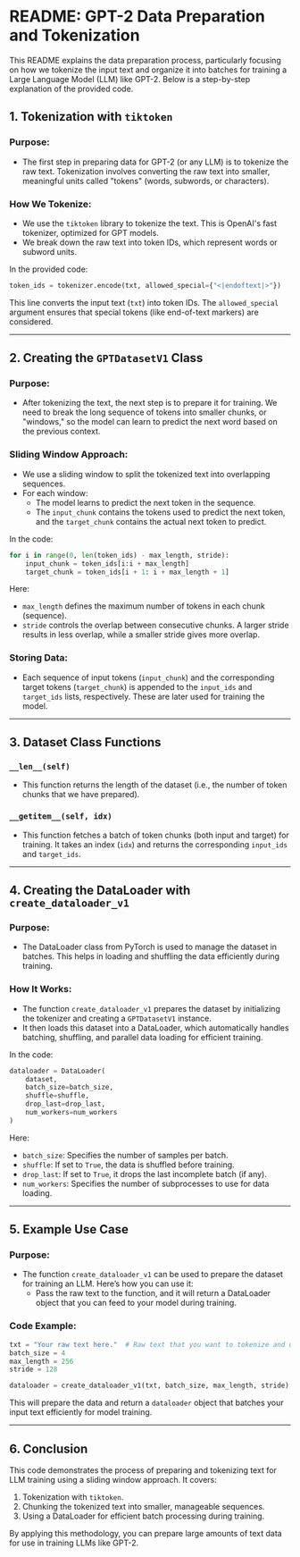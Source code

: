 
# README: GPT-2 Data Preparation and Tokenization

This README explains the data preparation process, particularly focusing on how we tokenize the input text and organize it into batches for training a Large Language Model (LLM) like GPT-2. Below is a step-by-step explanation of the provided code.

## 1. Tokenization with `tiktoken`

### Purpose:
- The first step in preparing data for GPT-2 (or any LLM) is to tokenize the raw text. Tokenization involves converting the raw text into smaller, meaningful units called "tokens" (words, subwords, or characters).

### How We Tokenize:
- We use the `tiktoken` library to tokenize the text. This is OpenAI's fast tokenizer, optimized for GPT models.
- We break down the raw text into token IDs, which represent words or subword units.
  
In the provided code:
```python
token_ids = tokenizer.encode(txt, allowed_special={"<|endoftext|>"})
```
This line converts the input text (`txt`) into token IDs. The `allowed_special` argument ensures that special tokens (like end-of-text markers) are considered.

---

## 2. Creating the `GPTDatasetV1` Class

### Purpose:
- After tokenizing the text, the next step is to prepare it for training. We need to break the long sequence of tokens into smaller chunks, or "windows," so the model can learn to predict the next word based on the previous context.

### Sliding Window Approach:
- We use a sliding window to split the tokenized text into overlapping sequences.
- For each window:
  - The model learns to predict the next token in the sequence.
  - The `input_chunk` contains the tokens used to predict the next token, and the `target_chunk` contains the actual next token to predict.
  
In the code:
```python
for i in range(0, len(token_ids) - max_length, stride):
    input_chunk = token_ids[i:i + max_length]
    target_chunk = token_ids[i + 1: i + max_length + 1]
```
Here:
- `max_length` defines the maximum number of tokens in each chunk (sequence).
- `stride` controls the overlap between consecutive chunks. A larger stride results in less overlap, while a smaller stride gives more overlap.

### Storing Data:
- Each sequence of input tokens (`input_chunk`) and the corresponding target tokens (`target_chunk`) is appended to the `input_ids` and `target_ids` lists, respectively. These are later used for training the model.

---

## 3. Dataset Class Functions

### `__len__(self)`
- This function returns the length of the dataset (i.e., the number of token chunks that we have prepared).

### `__getitem__(self, idx)`
- This function fetches a batch of token chunks (both input and target) for training. It takes an index (`idx`) and returns the corresponding `input_ids` and `target_ids`.

---

## 4. Creating the DataLoader with `create_dataloader_v1`

### Purpose:
- The DataLoader class from PyTorch is used to manage the dataset in batches. This helps in loading and shuffling the data efficiently during training.

### How It Works:
- The function `create_dataloader_v1` prepares the dataset by initializing the tokenizer and creating a `GPTDatasetV1` instance.
- It then loads this dataset into a DataLoader, which automatically handles batching, shuffling, and parallel data loading for efficient training.

In the code:
```python
dataloader = DataLoader(
    dataset,
    batch_size=batch_size,
    shuffle=shuffle,
    drop_last=drop_last,
    num_workers=num_workers
)
```
Here:
- `batch_size`: Specifies the number of samples per batch.
- `shuffle`: If set to `True`, the data is shuffled before training.
- `drop_last`: If set to `True`, it drops the last incomplete batch (if any).
- `num_workers`: Specifies the number of subprocesses to use for data loading.

---

## 5. Example Use Case

### Purpose:
- The function `create_dataloader_v1` can be used to prepare the dataset for training an LLM. Here’s how you can use it:
  - Pass the raw text to the function, and it will return a DataLoader object that you can feed to your model during training.

### Code Example:
```python
txt = "Your raw text here."  # Raw text that you want to tokenize and use for training
batch_size = 4
max_length = 256
stride = 128

dataloader = create_dataloader_v1(txt, batch_size, max_length, stride)
```
This will prepare the data and return a `dataloader` object that batches your input text efficiently for model training.

---

## 6. Conclusion

This code demonstrates the process of preparing and tokenizing text for LLM training using a sliding window approach. It covers:
1. Tokenization with `tiktoken`.
2. Chunking the tokenized text into smaller, manageable sequences.
3. Using a DataLoader for efficient batch processing during training.

By applying this methodology, you can prepare large amounts of text data for use in training LLMs like GPT-2.

